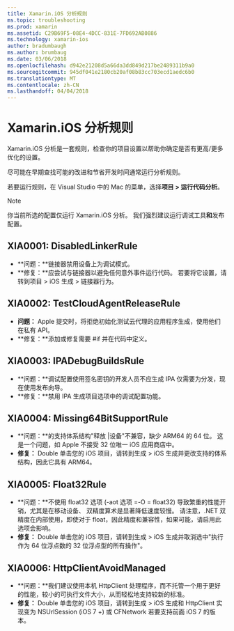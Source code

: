 ```yaml
---
title: Xamarin.iOS 分析规则
ms.topic: troubleshooting
ms.prod: xamarin
ms.assetid: C29B69F5-08E4-4DCC-831E-7FD692AB0886
ms.technology: xamarin-ios
author: bradumbaugh
ms.author: brumbaug
ms.date: 03/06/2018
ms.openlocfilehash: d942e21208d5a66da3dd849d217be2489311b9a0
ms.sourcegitcommit: 945df041e2180cb20af08b83cc703ecd1aedc6b0
ms.translationtype: MT
ms.contentlocale: zh-CN
ms.lasthandoff: 04/04/2018
---
```

# <a name="xamarinios-analysis-rules"></a>Xamarin.iOS 分析规则

Xamarin.iOS 分析是一套规则，检查你的项目设置以帮助你确定是否有更高/更多优化的设置。

尽可能在早期查找可能的改进和节省开发时间通常运行分析规则。

若要运行规则，在 Visual Studio 中的 Mac 的菜单，选择**项目 > 运行代码分析**。

> [!NOTE]
> 你当前所选的配置仅运行 Xamarin.iOS 分析。 我们强烈建议运行调试工具**和**发布配置。

<a name="XIA0001" />

## <a name="xia0001-disabledlinkerrule"></a>XIA0001: DisabledLinkerRule

- **问题：**链接器禁用设备上为调试模式。
- **修复：**应尝试与链接器以避免任何意外事件运行代码。
若要将它设置，请转到项目 > iOS 生成 > 链接器行为。

<a name="XIA0002" />

## <a name="xia0002-testcloudagentreleaserule"></a>XIA0002: TestCloudAgentReleaseRule

- **问题：** Apple 提交时，将拒绝初始化测试云代理的应用程序生成，使用他们在私有 API。
- **修复：**添加或修复需要 #if 并在代码中定义。

<a name="XIA0003" />

## <a name="xia0003-ipadebugbuildsrule"></a>XIA0003: IPADebugBuildsRule

- **问题：**调试配置使用签名密钥的开发人员不应生成 IPA 仅需要为分发，现在使用发布向导。
- **修复：**禁用 IPA 生成项目选项中的调试配置功能。

<a name="XIA0004" />

## <a name="xia0004-missing64bitsupportrule"></a>XIA0004: Missing64BitSupportRule

- **问题：**的支持体系结构"释放 |设备"不兼容，缺少 ARM64 的 64 位。 这是一个问题，如 Apple 不接受 32 位唯一 iOS 应用商店中。
- **修复：** Double 单击您的 iOS 项目，请转到生成 > iOS 生成并更改支持的体系结构，因此它具有 ARM64。

<a name="XIA0005" />

## <a name="xia0005-float32rule"></a>XIA0005: Float32Rule

- **问题：**不使用 float32 选项 (-aot 选项 =-O = float32) 导致繁重的性能开销，尤其是在移动设备、 双精度算术是显著降低速度较慢。 请注意，.NET 双精度在内部使用，即使对于 float，因此精度和兼容性，如果可能，请启用此选项会影响。
- **修复：** Double 单击您的 iOS 项目，请转到生成 > iOS 生成并取消选中"执行作为 64 位浮点数的 32 位浮点型的所有操作"。

<a name="XIA0006" />

## <a name="xia0006-httpclientavoidmanaged"></a>XIA0006: HttpClientAvoidManaged

- **问题：**我们建议使用本机 HttpClient 处理程序，而不托管一个用于更好的性能，较小的可执行文件大小，从而轻松地支持较新的标准。
- **修复：** Double 单击您的 iOS 项目，请转到生成 > iOS 生成和 HttpClient 实现变为 NSUrlSession (iOS 7 +) 或 CFNetwork 若要支持前面 iOS 7 的版本。
